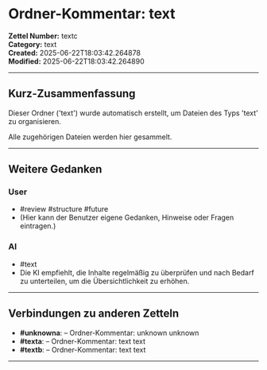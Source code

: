 # Ordner-Kommentar: text

**Zettel Number:** textc  
**Category:** text  
**Created:** 2025-06-22T18:03:42.264878  
**Modified:** 2025-06-22T18:03:42.264890  

---

## Kurz-Zusammenfassung
Dieser Ordner ('text') wurde automatisch erstellt, um Dateien des Typs 'text' zu organisieren.

Alle zugehörigen Dateien werden hier gesammelt.

---

## Weitere Gedanken

### User
- #review #structure #future
- (Hier kann der Benutzer eigene Gedanken, Hinweise oder Fragen eintragen.)

### AI
- #text
- Die KI empfiehlt, die Inhalte regelmäßig zu überprüfen und nach Bedarf zu unterteilen, um die Übersichtlichkeit zu erhöhen.

---

## Verbindungen zu anderen Zetteln

- **#unknowna**:  – Ordner-Kommentar: unknown unknown
- **#texta**:  – Ordner-Kommentar: text text
- **#textb**:  – Ordner-Kommentar: text text

---

